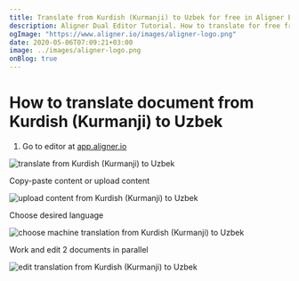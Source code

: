 ```yaml
---
title: Translate from Kurdish (Kurmanji) to Uzbek for free in Aligner Editor
description: Aligner Dual Editor Tutorial. How to translate for free from Kurdish (Kurmanji) to Uzbek. Aligner is multilingual document management platform. 
ogImage: "https://www.aligner.io/images/aligner-logo.png"
date: 2020-05-06T07:09:21+03:00
image: ../images/aligner-logo.png
onBlog: true
---
```


# How to translate document from Kurdish (Kurmanji) to Uzbek

1. Go to editor at [app.aligner.io](https://app.aligner.io "Aligner App web page")

![translate from Kurdish (Kurmanji) to Uzbek](../aligner-blank-editor.png "translate from Kurdish (Kurmanji) to Uzbek")

Copy-paste content or upload content

![upload content from Kurdish (Kurmanji) to Uzbek](../aligner-uploaded-document.png "upload content from Kurdish (Kurmanji) to Uzbek")

Choose desired language

![choose machine translation from Kurdish (Kurmanji) to Uzbek](../aligner-language-dropdown.png "choose machine translation from Kurdish (Kurmanji) to Uzbek")

Work and edit 2 documents in parallel

![edit translation from Kurdish (Kurmanji) to Uzbek](../aligner-double-sitded-editor.png "edit translation from Kurdish (Kurmanji) to Uzbek")

